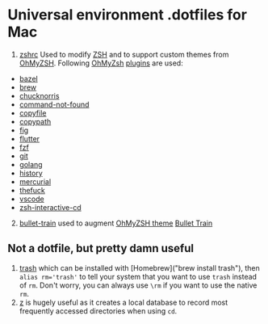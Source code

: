 # Universal environment .dotfiles for Mac

1. [zshrc](https://github.com/mpyeager/dotfiles/blob/main/zshrc)
Used to modify [ZSH](https://en.wikipedia.org/wiki/Z_shell) and to support custom themes from [OhMyZSH][1].
Following [OhMyZsh][1] [plugins][2] are used:
* [bazel](https://github.com/ohmyzsh/ohmyzsh/tree/master/plugins/bazel "Build and test tool open sourced from Google blaze")
* [brew](https://github.com/ohmyzsh/ohmyzsh/tree/master/plugins/brew "Package manager for MacOS")
* [chucknorris](https://github.com/ohmyzsh/ohmyzsh/tree/master/plugins/chucknorris "No day is complete without a Chuck Norris quote")
* [command-not-found](https://github.com/ohmyzsh/ohmyzsh/tree/master/plugins/command-not-found "Automagically suggest packages to be installed if a command no worky")
* [copyfile](https://github.com/ohmyzsh/ohmyzsh/tree/master/plugins/copyfile "Puts contents of file to system clipboard")
* [copypath](https://github.com/ohmyzsh/ohmyzsh/tree/master/plugins/copypath "Copy absolute path of given directory or file to system clipboard")
* [fig](https://github.com/ohmyzsh/ohmyzsh/tree/master/plugins/fig "Sets up auotmagical completion a la Fig")
* [flutter](https://github.com/ohmyzsh/ohmyzsh/tree/master/plugins/flutter "Completion and aliases for Flutter")
* [fzf](https://github.com/ohmyzsh/ohmyzsh/tree/master/plugins/fzf "Fuzzy auto-completion and key bindings")
* [git](https://github.com/ohmyzsh/ohmyzsh/tree/master/plugins/git "Aliases and useful functions for git")
* [golang](https://github.com/ohmyzsh/ohmyzsh/tree/master/plugins/golang "Completion and aliases for common Golang commands")
* [history](https://github.com/ohmyzsh/ohmyzsh/tree/master/plugins/history "Aliases for using history command to examine command line history")
* [mercurial](https://github.com/ohmyzsh/ohmyzsh/tree/master/plugins/mercurial "Aliases, utility and prompt functions for using Mercurial")
* [thefuck](https://github.com/ohmyzsh/ohmyzsh/tree/master/plugins/thefuck "Corrects previous command using ESC x2")
* [vscode](https://github.com/ohmyzsh/ohmyzsh/tree/master/plugins/vscode "Aliases for VScode")
* [zsh-interactive-cd](https://github.com/ohmyzsh/ohmyzsh/tree/master/plugins/zsh-interactive-cd "Adds fish-like interactive tab completion")

2. [bullet-train](https://github.com/mpyeager/dotfiles/blob/main/bullet-train) used to augment [OhMyZSH theme](https://github.com/ohmyzsh/ohmyzsh/wiki/Themes) [Bullet Train](https://github.com/caiogondim/bullet-train.zsh)

## Not a dotfile, but pretty damn useful
1. [trash](https://hasseg.org/trash/) which can be installed with [Homebrew]("brew install trash"), then `alias rm='trash'` to tell your system that you want to use `trash` instead of `rm`. Don't worry, you can always use `\rm` if you want to use the native `rm`.
2. [z](https://github.com/rupa/z "This will change your life!") is hugely useful as it creates a local database to record most frequently accessed directories when using `cd`.
   
    
[1]: https://ohmyz.sh
[2]: https://github.com/ohmyzsh/ohmyzsh/tree/master/plugins